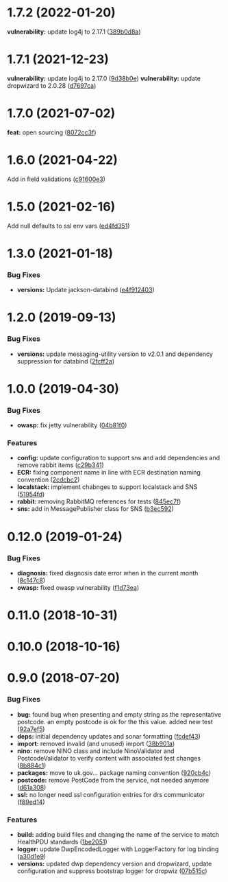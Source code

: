 <a name="1.7.2"></a>
# 1.7.2 (2022-01-20)

**vulnerability:** update log4j to 2.17.1 ([389b0d8a](https://gitlab.com/dwp/health/ds1500/components/ms-ds1500-controller/commit/389b0d8a/))


<a name="1.7.1"></a>
# 1.7.1 (2021-12-23)

**vulnerability:** update log4j to 2.17.0 ([9d38b0e](https://gitlab.com/dwp/health/ds1500/components/ms-ds1500-controller/commit/9d38b0e/))
**vulnerability:** update dropwizard to 2.0.28 ([d7697ca](https://gitlab.com/dwp/health/ds1500/components/ms-ds1500-controller/commit/d7697ca/)) 

<a name="1.7.0"></a>
# 1.7.0 (2021-07-02)

**feat:** open sourcing ([8072cc3f](https://gitlab.com/dwp/health/ds1500/components/ms-ds1500-controller/commit/8072cc3f/)) 

<a name="1.6.0"></a>
# 1.6.0 (2021-04-22)

Add in field validations ([c91600e3](https://gitlab.com/dwp/health/ds1500/components/ms-ds1500-controller/commit/c91600e3/)) 

<a name="1.5.0"></a>
# 1.5.0 (2021-02-16)

Add null defaults to ssl env vars ([ed4fd351](https://gitlab.com/dwp/health/ds1500/components/ms-ds1500-controller/commit/ed4fd351/)) 

<a name="1.3.0"></a>
# 1.3.0 (2021-01-18)

### Bug Fixes

* **versions:** Update jackson-databind ([e4f912403](https://gitlab.com/dwp/health/ds1500/components/ms-ds1500-controller/commit/e4f912403/))

<a name="1.2.0"></a>
# 1.2.0 (2019-09-13)

### Bug Fixes

* **versions:** update messaging-utility version to v2.0.1 and dependency suppression for databind ([2fcff2a](https://gitlab.com/dwp/SecureComms/ds1500-controller/commit/2fcff2a))


<a name="1.0.0"></a>
# 1.0.0 (2019-04-30)


### Bug Fixes

* **owasp:** fix jetty vulnerability ([04b81f0](https://gitlab.com/dwp/SecureComms/ds1500-controller/commit/04b81f0))


### Features

* **config:** update configuration to support sns and add dependencies and remove rabbit items ([c29b341](https://gitlab.com/dwp/SecureComms/ds1500-controller/commit/c29b341))
* **ECR:** fixing component name in line with ECR destination naming convention ([2cdcbc2](https://gitlab.com/dwp/SecureComms/ds1500-controller/commit/2cdcbc2))
* **localstack:** implement chabnges to support localstack and SNS ([51954fd](https://gitlab.com/dwp/SecureComms/ds1500-controller/commit/51954fd))
* **rabbit:** removing RabbitMQ references for tests ([845ec7f](https://gitlab.com/dwp/SecureComms/ds1500-controller/commit/845ec7f))
* **sns:** add in MessagePublisher class for SNS ([b3ec592](https://gitlab.com/dwp/SecureComms/ds1500-controller/commit/b3ec592))



<a name="0.12.0"></a>
# 0.12.0 (2019-01-24)


### Bug Fixes

* **diagnosis:** fixed diagnosis date error when in the current month ([8c147c8](https://gitlab.com/dwp/SecureComms/ds1500-controller/commit/8c147c8))
* **owasp:** fixed owasp vulnerability ([f1d73ea](https://gitlab.com/dwp/SecureComms/ds1500-controller/commit/f1d73ea))



<a name="0.11.0"></a>
# 0.11.0 (2018-10-31)



<a name="0.10.0"></a>
# 0.10.0 (2018-10-16)



<a name="0.9.0"></a>
# 0.9.0 (2018-07-20)


### Bug Fixes

* **bug:** found bug when presenting and empty string as the representative postcode.  an empty postcode is ok for the this value.  added new test ([92a7ef5](https://gitlab.com/dwp/SecureComms/ds1500-controller/commit/92a7ef5))
* **deps:** initial dependency updates and sonar formatting ([fcdef43](https://gitlab.com/dwp/SecureComms/ds1500-controller/commit/fcdef43))
* **import:** removed invalid (and unused) import ([38b901a](https://gitlab.com/dwp/SecureComms/ds1500-controller/commit/38b901a))
* **nino:** remove NINO class and include NinoValidator and PostcodeValidator to verify content with associated test changes ([8b884c1](https://gitlab.com/dwp/SecureComms/ds1500-controller/commit/8b884c1))
* **packages:** move to uk.gov... package naming convention ([920cb4c](https://gitlab.com/dwp/SecureComms/ds1500-controller/commit/920cb4c))
* **postcode:** remove PostCode from the service, not needed anymore ([d61a308](https://gitlab.com/dwp/SecureComms/ds1500-controller/commit/d61a308))
* **ssl:** no longer need ssl configuration entries for drs communicator ([f89ed14](https://gitlab.com/dwp/SecureComms/ds1500-controller/commit/f89ed14))


### Features

* **build:** adding build files and changing the name of the service to match HealthPDU standards ([1be2051](https://gitlab.com/dwp/SecureComms/ds1500-controller/commit/1be2051))
* **logger:** update DwpEncodedLogger with LoggerFactory for log binding ([a30d1e9](https://gitlab.com/dwp/SecureComms/ds1500-controller/commit/a30d1e9))
* **versions:** updated dwp dependency version and dropwizard, update configuration and suppress bootstrap logger for dropwiz ([07b515c](https://gitlab.com/dwp/SecureComms/ds1500-controller/commit/07b515c))




